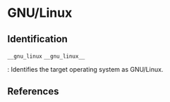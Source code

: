 # GNU/Linux

## Identification

`__gnu_linux`
`__gnu_linux__`

:   Identifies the target operating system as GNU/Linux.

## References
